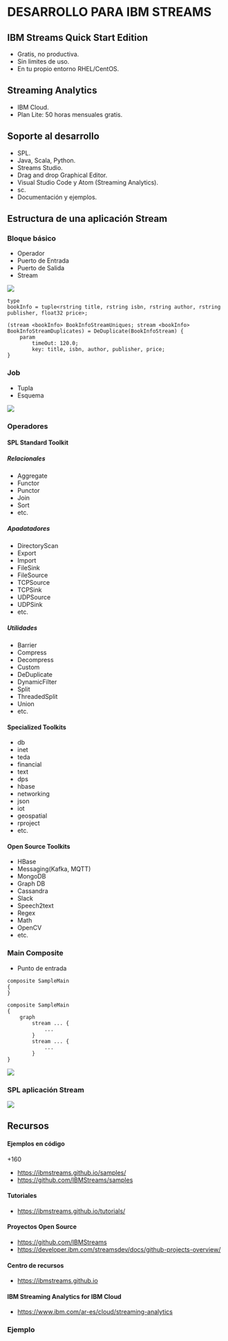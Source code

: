 # DESARROLLO PARA IBM STREAMS

## IBM Streams Quick Start Edition

- Gratis, no productiva.
- Sin limites de uso.
- En tu propio entorno RHEL/CentOS.

## Streaming Analytics
- IBM Cloud.
- Plan Lite: 50 horas mensuales gratis.

## Soporte al desarrollo 

- SPL.
- Java, Scala, Python.
- Streams Studio.
- Drag and drop Graphical Editor.
- Visual Studio Code y Atom (Streaming Analytics).
- sc.
- Documentación y ejemplos.

## Estructura de una aplicación Stream

### Bloque básico
- Operador
- Puerto de Entrada
- Puerto de Salida
- Stream

![](imgs/buildingBlock1-300x165.gif)

```text
type
bookInfo = tuple<rstring title, rstring isbn, rstring author, rstring publisher, float32 price>;
		
(stream <bookInfo> BookInfoStreamUniques; stream <bookInfo> BookInfoStreamDuplicates) = DeDuplicate(BookInfoStream) {
    param
        timeOut: 120.0;
        key: title, isbn, author, publisher, price;
}
```

### Job

- Tupla
- Esquema

![](imgs/buildingBlockApp-1024x445.gif)

### Operadores

#### SPL Standard Toolkit

##### Relacionales
- Aggregate
- Functor
- Punctor
- Join
- Sort
- etc.

##### Apadatadores
- DirectoryScan
- Export
- Import
- FileSink
- FileSource
- TCPSource
- TCPSink
- UDPSource
- UDPSink
- etc.

##### Utilidades
- Barrier
- Compress
- Decompress
- Custom
- DeDuplicate
- DynamicFilter
- Split
- ThreadedSplit
- Union 
- etc.

#### Specialized Toolkits

- db
- inet
- teda
- financial
- text
- dps
- hbase
- networking
- json
- iot
- geospatial
- rproject
- etc.

#### Open Source Toolkits

- HBase
- Messaging(Kafka, MQTT)
- MongoDB
- Graph DB
- Cassandra
- Slack
- Speech2text
- Regex
- Math
- OpenCV
- etc.

### Main Composite

- Punto de entrada

```text
composite SampleMain
{
}
```

```text
composite SampleMain
{
    graph
        stream ... {
            ...
        }
        stream ... {
            ...
        }
}
```

![](imgs/splOverivew1.gif)

### SPL aplicación Stream

![](imgs/splOverivew2.gif)


## Recursos

#### Ejemplos en código

+160

- https://ibmstreams.github.io/samples/
- https://github.com/IBMStreams/samples

#### Tutoriales

- https://ibmstreams.github.io/tutorials/

#### Proyectos Open Source

- https://github.com/IBMStreams
- https://developer.ibm.com/streamsdev/docs/github-projects-overview/

#### Centro de recursos

- https://ibmstreams.github.io

#### IBM Streaming Analytics for IBM Cloud

- https://www.ibm.com/ar-es/cloud/streaming-analytics


### Ejemplo

